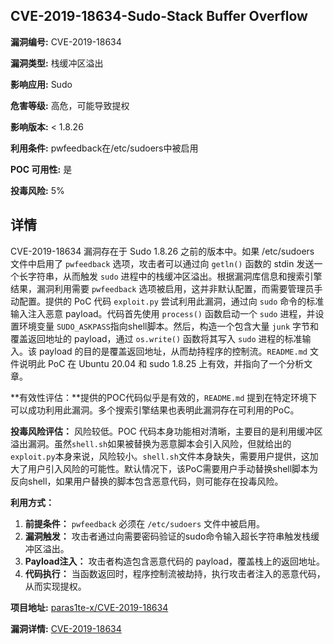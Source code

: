 ## CVE-2019-18634-Sudo-Stack Buffer Overflow

**漏洞编号:** CVE-2019-18634

**漏洞类型:** 栈缓冲区溢出

**影响应用:** Sudo

**危害等级:** 高危，可能导致提权

**影响版本:** < 1.8.26

**利用条件:** pwfeedback在/etc/sudoers中被启用

**POC 可用性:** 是

**投毒风险:** 5%

## 详情

CVE-2019-18634 漏洞存在于 Sudo 1.8.26 之前的版本中。如果 /etc/sudoers 文件中启用了 `pwfeedback` 选项，攻击者可以通过向 `getln()` 函数的 stdin 发送一个长字符串，从而触发 `sudo` 进程中的栈缓冲区溢出。根据漏洞库信息和搜索引擎结果，漏洞利用需要 `pwfeedback` 选项被启用，这并非默认配置，而需要管理员手动配置。提供的 PoC 代码 `exploit.py` 尝试利用此漏洞，通过向 `sudo` 命令的标准输入注入恶意 payload。代码首先使用 `process()` 函数启动一个 `sudo` 进程，并设置环境变量 `SUDO_ASKPASS`指向shell脚本。然后，构造一个包含大量 `junk` 字节和覆盖返回地址的 payload，通过 `os.write()` 函数将其写入 `sudo` 进程的标准输入。该 payload 的目的是覆盖返回地址，从而劫持程序的控制流。`README.md` 文件说明此 PoC 在 Ubuntu 20.04 和 sudo 1.8.25 上有效，并指向了一个分析文章。

**有效性评估：**提供的POC代码似乎是有效的，`README.md` 提到在特定环境下可以成功利用此漏洞。多个搜索引擎结果也表明此漏洞存在可利用的PoC。

**投毒风险评估：** 风险较低。POC 代码本身功能相对清晰，主要目的是利用缓冲区溢出漏洞。虽然`shell.sh`如果被替换为恶意脚本会引入风险，但就给出的`exploit.py`本身来说，风险较小。`shell.sh`文件本身缺失，需要用户提供，这加大了用户引入风险的可能性。默认情况下，该PoC需要用户手动替换shell脚本为反向shell，如果用户替换的脚本包含恶意代码，则可能存在投毒风险。

**利用方式：**

1.  **前提条件：** `pwfeedback` 必须在 `/etc/sudoers` 文件中被启用。
2.  **漏洞触发：** 攻击者通过向需要密码验证的sudo命令输入超长字符串触发栈缓冲区溢出。
3.  **Payload注入：** 攻击者构造包含恶意代码的 payload，覆盖栈上的返回地址。
4.  **代码执行：** 当函数返回时，程序控制流被劫持，执行攻击者注入的恶意代码，从而实现提权。


**项目地址:** [paras1te-x/CVE-2019-18634](https://github.com/paras1te-x/CVE-2019-18634)

**漏洞详情:** [CVE-2019-18634](https://nvd.nist.gov/vuln/detail/CVE-2019-18634)